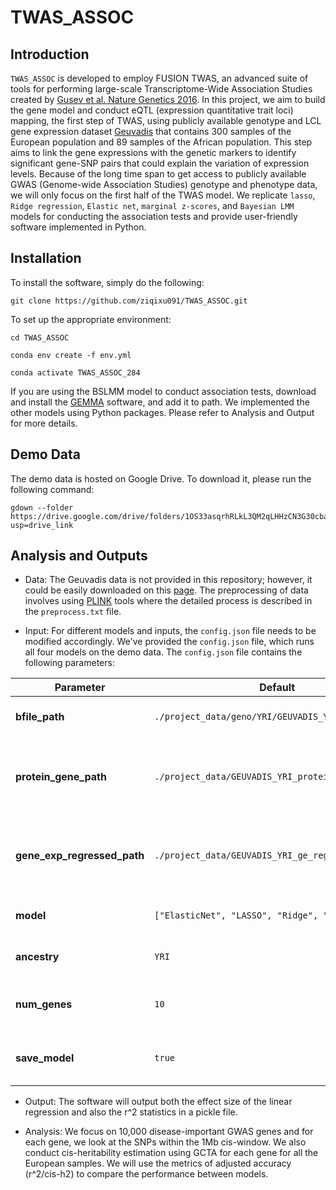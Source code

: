 # TWAS_ASSOC

## Introduction
  `TWAS_ASSOC` is developed to employ FUSION TWAS, an advanced suite of tools for performing large-scale Transcriptome-Wide Association Studies created by [Gusev et al. Nature Genetics 2016](https://www.nature.com/articles/ng.3506). In this project, we aim to build the gene model and conduct eQTL (expression quantitative trait loci) mapping, the first step of TWAS, using publicly available genotype and LCL gene expression dataset [Geuvadis](https://www.internationalgenome.org/data-portal/data-collection/geuvadis) that contains 300 samples of the European population and 89 samples of the African population. This step aims to link the gene expressions with the genetic markers to identify significant gene-SNP pairs that could explain the variation of expression levels. Because of the long time span to get access to publicly available GWAS (Genome-wide Association Studies) genotype and phenotype data, we will only focus on the first half of the TWAS model. We replicate `lasso`, `Ridge regression`, `Elastic net`, `marginal z-scores`, and `Bayesian LMM` models for conducting the association tests and provide user-friendly software implemented in Python. 


## Installation
To install the software, simply do the following:
```
git clone https://github.com/ziqixu091/TWAS_ASSOC.git
```
To set up the appropriate environment:
```
cd TWAS_ASSOC
```
```
conda env create -f env.yml
```
```
conda activate TWAS_ASSOC_284
```
If you are using the BSLMM model to conduct association tests, download and install the [GEMMA](https://xiangzhou.github.io/software/) software, and add it to path. 
We implemented the other models using Python packages. Please refer to Analysis and Output for more details.

## Demo Data
The demo data is hosted on Google Drive. To download it, please run the following command:
```
gdown --folder https://drive.google.com/drive/folders/1OS33asqrhRLkL3QM2qLHHzCN3G30cbaG?usp=drive_link
```

## Analysis and Outputs
- Data: The Geuvadis data is not provided in this repository; however, it could be easily downloaded on this [page](https://www.ebi.ac.uk/biostudies/arrayexpress/studies/E-GEUV-1?query=GEUVADIS). The preprocessing of data involves using [PLINK](https://www.cog-genomics.org/plink/) tools where the detailed process is described in the `preprocess.txt` file. 

- Input: For different models and inputs, the `config.json` file needs to be modified accordingly. We've provided the `config.json` file, which runs all four models on the demo data. The `config.json` file contains the following parameters:

| Parameter                   | Default                                                     | Description                                           |
|-----------------------------|-------------------------------------------------------------|-------------------------------------------------------|
| **bfile_path**              | `./project_data/geno/YRI/GEUVADIS_YRI_chr1`                 | Path to the PLINK binary file                          |
| **protein_gene_path**       | `./project_data/GEUVADIS_YRI_protein_genes.tsv.gz`          | Path to the protein-coding gene information file      |
| **gene_exp_regressed_path** | `./project_data/GEUVADIS_YRI_ge_regressed.tsv.gz`           | Path to the gene expression file (covariates regressed) |
| **model**                   | `["ElasticNet", "LASSO", "Ridge", "Marginal"]`              | List of models to run                                 |
| **ancestry**                | `YRI`                                                       | Ancestry of the samples                               |
| **num_genes**               | `10`                                                        | Number of genes to run the model on                   |
| **save_model**              | `true`                                                      | Save the results of the model or not                  |

  
- Output: The software will output both the effect size of the linear regression and also the r^2 statistics in a pickle file. 
  
- Analysis: We focus on 10,000 disease-important GWAS genes and for each gene, we look at the SNPs within the 1Mb cis-window. We also conduct cis-heritability estimation using GCTA for each gene for all the European samples. We will use the metrics of adjusted accuracy (r^2/cis-h2) to compare the performance between models. 


